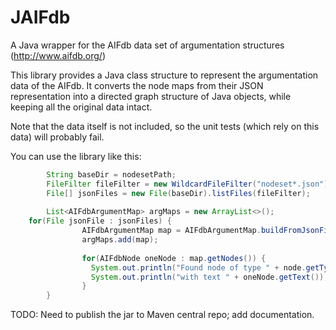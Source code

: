 # JAIFdb
A Java wrapper for the AIFdb data set of argumentation structures (http://www.aifdb.org/)

This library provides a Java class structure to represent the argumentation data of the AIFdb. It converts the node maps from their JSON representation into a directed graph structure of Java objects, while keeping all the original data intact. 

Note that the data itself is not included, so the unit tests (which rely on this data) will probably fail. 

You can use the library like this: 
```java
		String baseDir = nodesetPath;
		FileFilter fileFilter = new WildcardFileFilter("nodeset*.json");
		File[] jsonFiles = new File(baseDir).listFiles(fileFilter);
		
		List<AIFdbArgumentMap> argMaps = new ArrayList<>();
    for(File jsonFile : jsonFiles) {
				AIFdbArgumentMap map = AIFdbArgumentMap.buildFromJsonFile(jsonFile.getAbsolutePath());
				argMaps.add(map);
				
				for(AIFdbNode oneNode : map.getNodes()) {
				  System.out.println("Found node of type " + node.getType());
				  System.out.println("with text " + oneNode.getText());
				}
		}
```
		
TODO: Need to publish the jar to Maven central repo; add documentation. 
		
